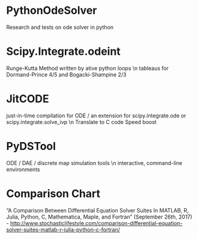 # PythonOdeSolver
Research and tests on ode solver in python

# Scipy.Integrate.odeint
  Runge-Kutta Method written by ative python loops \n
  tableaus for Dormand-Prince 4/5 and Bogacki-Shampine 2/3 
# JitCODE 
  just-in-time compilation for ODE / an extension for scipy.integrate.ode or scipy.integrate.solve_ivp \n
  Translate to C code
  Speed boost
# PyDSTool
  ODE / DAE / discrete map simulation tools \n
  interactive, command-line environments

# Comparison Chart
  “A Comparison Between Differential Equation Solver Suites In MATLAB, R, Julia, Python, C, Mathematica, Maple, and Fortran” (September 26th, 2017) - http://www.stochasticlifestyle.com/comparison-differential-equation-solver-suites-matlab-r-julia-python-c-fortran/
